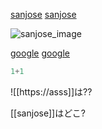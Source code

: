 

[sanjose](https://upload.wikimedia.org/wikipedia/commons/8/85/SJ_skyline_at_night_horizontal.jpg) [sanjose](https://upload.wikimedia.org/wikipedia/commons/8/85/SJ_skyline_at_night_horizontal.jpg)

![sanjose_image](https://upload.wikimedia.org/wikipedia/commons/8/85/SJ_skyline_at_night_horizontal.jpg)

[google](http://google.com) [google](http://google.com)


```python
1+1
```


![[https://asss]]は??

[[sanjose]]はどこ?

